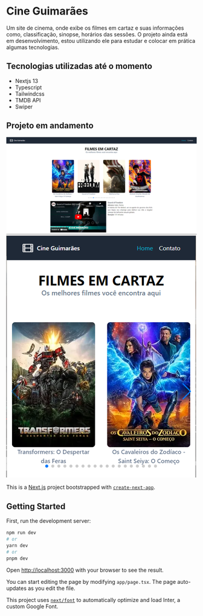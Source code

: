 # Cine Guimarães

Um site de cinema, onde exibe os filmes em cartaz e suas informações como, classificação, sinopse, horários das sessões.
O projeto ainda está em desenvolvimento, estou utilizando ele para estudar e colocar em prática algumas tecnologias.

## Tecnologias utilizadas até o momento

- Nextjs 13
- Typescript
- Tailwindcss
- TMDB API
- Swiper

## Projeto em andamento

![](/public/assets/Captura%20de%20tela%202023-07-20%20105443.png)
![](/public/assets/Captura%20de%20tela%202023-07-18%20101552.png)


This is a [Next.js](https://nextjs.org/) project bootstrapped with [`create-next-app`](https://github.com/vercel/next.js/tree/canary/packages/create-next-app).

## Getting Started

First, run the development server:

```bash
npm run dev
# or
yarn dev
# or
pnpm dev
```

Open [http://localhost:3000](http://localhost:3000) with your browser to see the result.

You can start editing the page by modifying `app/page.tsx`. The page auto-updates as you edit the file.

This project uses [`next/font`](https://nextjs.org/docs/basic-features/font-optimization) to automatically optimize and load Inter, a custom Google Font.
